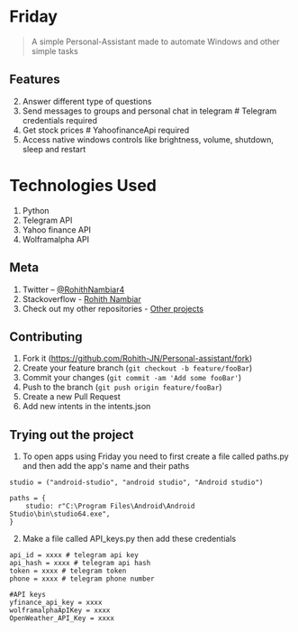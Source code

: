 # Friday
> A simple Personal-Assistant made to automate Windows and other simple tasks

## Features

2. Answer different type of questions
3. Send messages to groups and personal chat in telegram # Telegram credentials required
4. Get stock prices # YahoofinanceApi required
5. Access native windows controls like brightness, volume, shutdown, sleep and restart

# Technologies Used

1. Python
2. Telegram API
4. Yahoo finance API
5. Wolframalpha API

## Meta

1. Twitter – [@RohithNambiar4](https://twitter.com/dbader_org)<br>
2. Stackoverflow - [Rohith Nambiar](https://stackoverflow.com/users/15747757/rohith-nambiar)
3. Check out my other repositories - [Other projects](https://github.com/Rohith-JN)

## Contributing

1. Fork it (<https://github.com/Rohith-JN/Personal-assistant/fork>)
2. Create your feature branch (`git checkout -b feature/fooBar`)
3. Commit your changes (`git commit -am 'Add some fooBar'`)
4. Push to the branch (`git push origin feature/fooBar`)
5. Create a new Pull Request
6. Add new intents in the intents.json

<!-- Markdown link & img dfn's -->
[Stackoverflow]: https://stackoverflow.com/users/15747757/rohith-nambiar

## Trying out the project

1. To open apps using Friday you need to first create a file called paths.py and then add the app's name and their paths 

```
studio = ("android-studio", "android studio", "Android studio")

paths = {
    studio: r"C:\Program Files\Android\Android Studio\bin\studio64.exe",
}
```

2. Make a file called API_keys.py then add these credentials

```
api_id = xxxx # telegram api key
api_hash = xxxx # telegram api hash
token = xxxx # telegram token
phone = xxxx # telegram phone number

#API keys
yfinance_api_key = xxxx
wolframalphaApIKey = xxxx
OpenWeather_API_Key = xxxx
```
